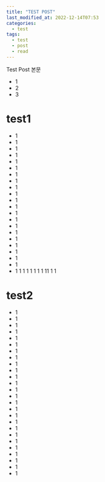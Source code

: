 ```yaml
---
title: "TEST POST"
last_modified_at: 2022-12-14T07:53
categories:
  - test
tags:
  - test
  - post
  - read
---
```


Test Post 본문

- 1
- 2
- 3

# test1

- 1
- 1
- 1
- 1
- 1
- 1
- 1
- 1
- 1
- 1
- 1
- 1
- 1
- 1
- 1
- 1
- 1
- 1
- 1
- 1
- 1
- 1
  1
1
1
1
1
1
1
11
1
1


# test2

- 1
- 1
- 1
- 1
- 1
- 1
- 1
- 1
- 1
- 1
- 1
- 1
- 1
- 1
- 1
- 1
- 1
- 1
- 1
- 1
- 1
- 1
- 1
- 1
- 1
- 1
